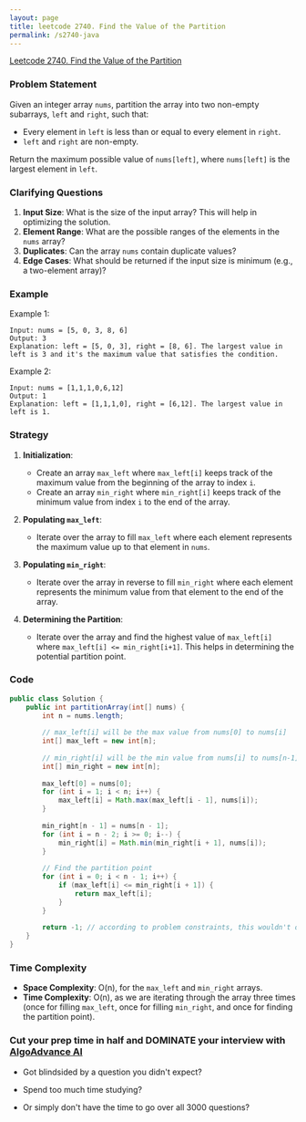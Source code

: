 ```yaml
---
layout: page
title: leetcode 2740. Find the Value of the Partition
permalink: /s2740-java
---
```

[Leetcode 2740. Find the Value of the Partition](https://algoadvance.github.io/algoadvance/l2740)
### Problem Statement
Given an integer array `nums`, partition the array into two non-empty subarrays, `left` and `right`, such that:

- Every element in `left` is less than or equal to every element in `right`.
- `left` and `right` are non-empty.

Return the maximum possible value of `nums[left]`, where `nums[left]` is the largest element in `left`.

### Clarifying Questions
1. **Input Size**: What is the size of the input array? This will help in optimizing the solution.
2. **Element Range**: What are the possible ranges of the elements in the `nums` array?
3. **Duplicates**: Can the array `nums` contain duplicate values?
4. **Edge Cases**: What should be returned if the input size is minimum (e.g., a two-element array)?

### Example
Example 1:
```
Input: nums = [5, 0, 3, 8, 6]
Output: 3
Explanation: left = [5, 0, 3], right = [8, 6]. The largest value in left is 3 and it's the maximum value that satisfies the condition.
```

Example 2:
```
Input: nums = [1,1,1,0,6,12]
Output: 1
Explanation: left = [1,1,1,0], right = [6,12]. The largest value in left is 1.
```

### Strategy
1. **Initialization**:
   - Create an array `max_left` where `max_left[i]` keeps track of the maximum value from the beginning of the array to index `i`.
   - Create an array `min_right` where `min_right[i]` keeps track of the minimum value from index `i` to the end of the array.

2. **Populating `max_left`**:
   - Iterate over the array to fill `max_left` where each element represents the maximum value up to that element in `nums`.

3. **Populating `min_right`**:
   - Iterate over the array in reverse to fill `min_right` where each element represents the minimum value from that element to the end of the array.

4. **Determining the Partition**:
   - Iterate over the array and find the highest value of `max_left[i]` where `max_left[i] <= min_right[i+1]`. This helps in determining the potential partition point.

### Code
```java
public class Solution {
    public int partitionArray(int[] nums) {
        int n = nums.length;
        
        // max_left[i] will be the max value from nums[0] to nums[i]
        int[] max_left = new int[n];
        
        // min_right[i] will be the min value from nums[i] to nums[n-1]
        int[] min_right = new int[n];
        
        max_left[0] = nums[0];
        for (int i = 1; i < n; i++) {
            max_left[i] = Math.max(max_left[i - 1], nums[i]);
        }
        
        min_right[n - 1] = nums[n - 1];
        for (int i = n - 2; i >= 0; i--) {
            min_right[i] = Math.min(min_right[i + 1], nums[i]);
        }
        
        // Find the partition point
        for (int i = 0; i < n - 1; i++) {
            if (max_left[i] <= min_right[i + 1]) {
                return max_left[i];
            }
        }
        
        return -1; // according to problem constraints, this wouldn't occur
    }
}
```

### Time Complexity
- **Space Complexity**: O(n), for the `max_left` and `min_right` arrays.
- **Time Complexity**: O(n), as we are iterating through the array three times (once for filling `max_left`, once for filling `min_right`, and once for finding the partition point).


### Cut your prep time in half and DOMINATE your interview with [AlgoAdvance AI](https://algoAdvance.com)

- Got blindsided by a question you didn't expect?

- Spend too much time studying?

- Or simply don't have the time to go over all 3000 questions?


